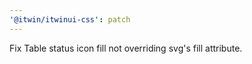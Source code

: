 ```yaml
---
'@itwin/itwinui-css': patch
---
```


Fix Table status icon fill not overriding svg's fill attribute.
